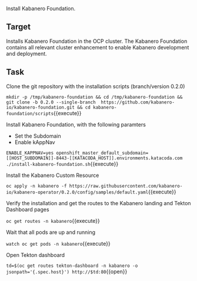 Install Kabanero Foundation.

## Target

Installs Kabanero Foundation in the OCP cluster. The Kabanero Foundation contains all relevant cluster enhancement to enable Kabanero development and deployment.

## Task

Clone the git repository with the installation scripts (branch/version 0.2.0)

`mkdir -p /tmp/kabanero-foundation && cd /tmp/kabanero-foundation && git clone -b 0.2.0 --single-branch  https://github.com/kabanero-io/kabanero-foundation.git && cd kabanero-foundation/scripts`{{execute}}

Install Kabanero Foundation, with the following paramters
* Set the Subdomain
* Enable kAppNav

``ENABLE_KAPPNAV=yes openshift_master_default_subdomain=[[HOST_SUBDOMAIN]]-8443-[[KATACODA_HOST]].environments.katacoda.com ./install-kabanero-foundation.sh``{{execute}}

Install the Kabanero Custom Resource

`oc apply -n kabanero -f https://raw.githubusercontent.com/kabanero-io/kabanero-operator/0.2.0/config/samples/default.yaml`{{execute}}

Verify the installation and get the routes to the Kabanero landing and Tekton Dashboard pages

`oc get routes -n kabanero`{{execute}}

Wait that all pods are up and running

`watch oc get pods -n kabanero`{{execute}}

Open Tekton dashboard

``td=$(oc get routes tekton-dashboard -n kabanero -o jsonpath='{.spec.host}') http://$td:80``{{open}}


